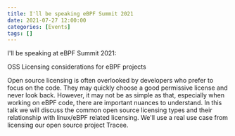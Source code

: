 ```yaml
---
title: I'll be speaking eBPF Summit 2021
date: 2021-07-27 12:00:00
categories: [Events]
tags: []
---
```


I'll be speaking at eBPF Summit 2021:

OSS Licensing considerations for eBPF projects

Open source licensing is often overlooked by developers who prefer to focus on the code. They may quickly choose a good permissive license and never look back. However, it may not be as simple as that, especially when working on eBPF code, there are important nuances to understand. In this talk we will discuss the common open source licensing types and their relationship with linux/eBPF related licensing. We'll use a real use case from licensing our open source project Tracee.